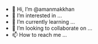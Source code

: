 - 👋 Hi, I’m @amanmakkhan
- 👀 I’m interested in ...
- 🌱 I’m currently learning ...
- 💞️ I’m looking to collaborate on ...
- 📫 How to reach me ...

<!---
amanmakkhan/amanmakkhan is a ✨ special ✨ repository because its `README.md` (this file) appears on your GitHub profile.
You can click the Preview link to take a look at your changes.
--->
